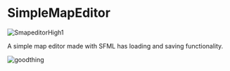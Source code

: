 # SimpleMapEditor
![SmapeditorHigh1](https://github.com/NedasR/SimpleMapEditor/assets/129998724/063b15f0-fdb3-4d71-8271-c9aff14b175b)
 
 A simple map editor made with SFML has loading and saving functionality.
 
![goodthing](https://github.com/NedasR/SimpleMapEditor/assets/129998724/4bbc9821-c153-425d-96fb-927ae5047d64)
